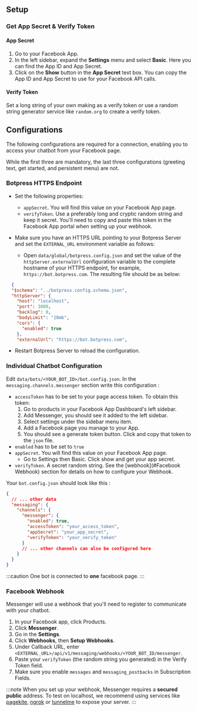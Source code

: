 ## Setup

### Get App Secret & Verify Token

#### App Secret

1. Go to your Facebook App.
1. In the left sidebar, expand the **Settings** menu and select **Basic**. Here you can find the App ID and App Secret.
1. Click on the **Show** button in the **App Secret** text box. You can copy the App ID and App Secret to use for your Facebook API calls.

#### Verify Token

Set a long string of your own making as a verify token or use a random string generator service like `random.org` to create a verify token.

## Configurations

The following configurations are required for a connection, enabling you to access your chatbot from your Facebook page.

While the first three are mandatory, the last three configurations (greeting text, get started, and persistent menu) are not.

### Botpress HTTPS Endpoint

- Set the following properties:

  - `appSecret`. You will find this value on your Facebook App page.
  - `verifyToken`. Use a preferably long and cryptic random string and keep it secret. You'll need to copy and paste this token in the Facebook App portal when setting up your webhook.

- Make sure you have an HTTPS URL pointing to your Botpress Server and set the `EXTERNAL_URL` environment variable as follows:
  - Open `data/global/botpress.config.json` and set the value of the `httpServer.externalUrl` configuration variable to the complete hostname of your HTTPS endpoint, for example, `https://bot.botpress.com`. The resulting file should be as below:

```json
  {
  "$schema": "../botpress.config.schema.json",
  "httpServer": {
    "host": "localhost",
    "port": 3000,
    "backlog": 0,
    "bodyLimit": "10mb",
    "cors": {
      "enabled": true
    },
    "externalUrl": "https://bot.botpress.com",
```

- Restart Botpress Server to reload the configuration.

### Individual Chatbot Configuration

Edit `data/bots/<YOUR_BOT_ID>/bot.config.json`. In the `messaging.channels.messenger` section write this configuration :

- `accessToken` has to be set to your page access token. To obtain this token:
  1. Go to products in your Facebook App Dashboard's left sidebar.
  1. Add Messenger, you should see it added to the left sidebar.
  1. Select settings under the sidebar menu item.
  1. Add a Facebook page you manage to your App.
  1. You should see a generate token button. Click and copy that token to the `json` file.
- `enabled` has to be set to `true`
- `appSecret`. You will find this value on your Facebook App page.
  - Go to Settings then Basic. Click show and get your app secret.
- `verifyToken`. A secret random string. See the [webhook](#Facebook Webhook) section for details on how to configure your Webhook.

Your `bot.config.json` should look like this :

```json
{
  // ... other data
  "messaging": {
    "channels": {
      "messenger": {
        "enabled": true,
        "accessToken": "your_access_token",
        "appSecret": "your_app_secret",
        "verifyToken": "your_verify_token"
      }
      // ... other channels can also be configured here
    }
  }
}
```

:::caution
One bot is connected to **one** facebook page.
:::

### Facebook Webhook

Messenger will use a webhook that you'll need to register to communicate with your chatbot.

1. In your Facebook app, click Products.
1. Click **Messenger**.
1. Go in the **Settings**.
1. Click **Webhooks**, then **Setup Webhooks**.
1. Under Callback URL, enter `<EXTERNAL_URL>/api/v1/messaging/webhooks/<YOUR_BOT_ID/messenger`.
1. Paste your `verifyToken` (the random string you generated) in the Verify Token field.
1. Make sure you enable `messages` and `messaging_postbacks` in Subscription Fields.

:::note
When you set up your webhook, Messenger requires a **secured public** address. To test on localhost, we recommend using services like [pagekite](https://pagekite.net/), [ngrok](https://ngrok.com) or [tunnelme](https://localtunnel.github.io/www/) to expose your server.
:::
